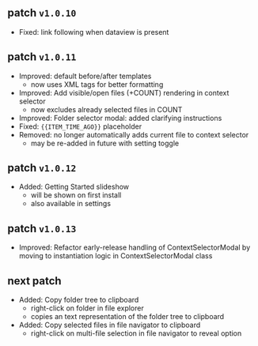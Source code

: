 ## patch `v1.0.10`

- Fixed: link following when dataview is present

## patch `v1.0.11`

- Improved: default before/after templates
  - now uses XML tags for better formatting
- Improved: Add visible/open files (+COUNT) rendering in context selector
  - now excludes already selected files in COUNT
- Improved: Folder selector modal: added clarifying instructions
- Fixed: `{{ITEM_TIME_AGO}}` placeholder
- Removed: no longer automatically adds current file to context selector
  - may be re-added in future with setting toggle

## patch `v1.0.12`

- Added: Getting Started slideshow
  - will be shown on first install
  - also available in settings

## patch `v1.0.13`

- Improved: Refactor early-release handling of ContextSelectorModal by moving to instantiation logic in ContextSelectorModal class

## next patch
- Added: Copy folder tree to clipboard
  - right-click on folder in file explorer
  - copies an text representation of the folder tree to clipboard
- Added: Copy selected files in file navigator to clipboard
  - right-click on multi-file selection in file navigator to reveal option